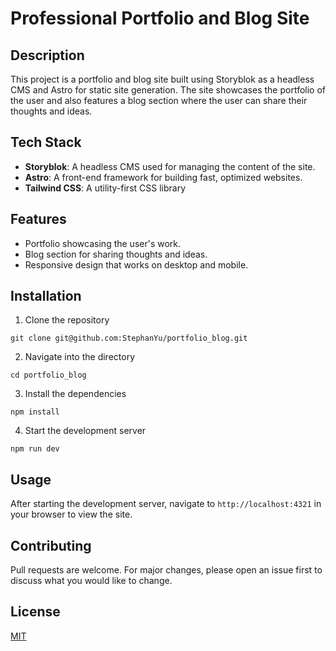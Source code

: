 # Professional Portfolio and Blog Site

## Description

This project is a portfolio and blog site built using Storyblok as a headless CMS and Astro for static site generation. The site showcases the portfolio of the user and also features a blog section where the user can share their thoughts and ideas.

## Tech Stack

- **Storyblok**: A headless CMS used for managing the content of the site.
- **Astro**: A front-end framework for building fast, optimized websites.
- **Tailwind CSS**: A utility-first CSS library 

## Features

- Portfolio showcasing the user's work.
- Blog section for sharing thoughts and ideas.
- Responsive design that works on desktop and mobile.

## Installation

1. Clone the repository

`git clone git@github.com:StephanYu/portfolio_blog.git`


2. Navigate into the directory

`cd portfolio_blog`

3. Install the dependencies

`npm install`

4. Start the development server

`npm run dev`

## Usage

After starting the development server, navigate to `http://localhost:4321` in your browser to view the site.

## Contributing

Pull requests are welcome. For major changes, please open an issue first to discuss what you would like to change.

## License

[MIT](https://choosealicense.com/licenses/mit/)


